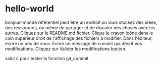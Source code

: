 # hello-world
bonjour-monde référentiel peut être un endroit où vous stockez des idées, des ressources, ou même de partager et de discuter des choses avec les autres.
Cliquez sur le README.md fichier.
Clique le  crayon icône dans le coin supérieur droit de l'affichage des fichiers à modifier.
Dans l'éditeur, écrire un peu de vous.
Écrire un message de commit qui décrit vos modifications.
Cliquez sur Valider les modifications bouton.


salut c pour tester la fonction git_commit
